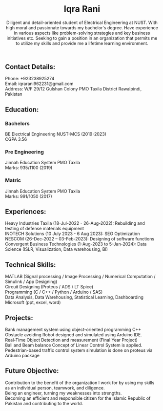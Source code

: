 <head>
    <meta charset="UTF-8">
    <meta http-equiv="X-UA-Compatible" content="IE=edge">
    <meta name="viewport" content="width=device-width, initial-scale=1.0">
 <body>
    <header>
        <h1>Iqra Rani</h1>
        <p>Diligent and detail-oriented student of Electrical Engineering at NUST. With high moral and passionate towards my bachelor's degree. Have experience in various aspects like problem-solving strategies and key business initiatives etc. Seeking to gain a position in an organization that permits me to utilize my skills and provide me a lifetime learning environment.</p>
    </header>
 <h2>Contact Details:</h2>
        <p>
            Phone: +923238925274<br>
            Email: iqrarani962231@gmail.com<br>
            Address: W/F 29/12 Gulshan Colony PMO Taxila District Rawalpindi, Pakistan
        </p>
<h2>Education:</h2>
        <h3>Bachelors</h3>
        <p>BE Electrical Engineering NUST-MCS (2019-2023)<br>CGPA 3.56</p>
<h3>Pre Engineering</h3>
        <p>Jinnah Education System PMO Taxila<br>Marks: 935/1100 (2019)</p>
 <h3>Matric</h3>
        <p>Jinnah Education System PMO Taxila<br>Marks: 991/1050 (2017)</p>
<h2>Experiences:</h2>
        <p>
            Heavy Industries Taxila (18-Jul-2022 - 26-Aug-2022): Rebuilding and testing of defense materials equipment<br>
            INOTECH Solutions (10 July 2023 - 6 Aug 2023): SEO Optimization<br>
            NESCOM (26-Dec-2022 – 03-Feb-2023): Designing of software functions<br>
            Convergent Business Technologies (1-Aug-2023 to 5-Jan-2024): Data Science (ISLR, Visualization, Data warehousing, BI)
        </p>
<h2>Technical Skills:</h2>
        <p>
            MATLAB (Signal processing / Image Processing / Numerical Computation / Simulink / App Designing)<br>
            Circuit Designing (Proteus / ADS / LT Spice)<br>
            Programming (C / C++ / Python / Arduino / SAS)<br>
            Data Analysis, Data Warehousing, Statistical Learning, Dashboarding<br>
            Microsoft (ppt, excel, word)
        </p>
  <h2>Projects:</h2>
        <p>
            Bank management system using object-oriented programming C++<br>
            Obstacle avoiding Robot designed and simulated using Arduino IDE.<br>
            Real-Time Object Detection and measurement (Final Year Project)<br>
            Ball and Beam balance Concept of Linear Control System is applied.<br>
            Pedestrian-based traffic control system simulation is done on proteus via Arduino package
        </p>
 <h2>Future Objective:</h2>
        <p>
            Contribution to the benefit of the organization I work for by using my skills as an individual person, teamwork, and diligence.<br>
            Being an engineer, turning my weaknesses into strengths.<br>
            Becoming an efficient and responsible citizen for the Islamic Republic of Pakistan and contributing to the world.
        </p>    
  </body>
